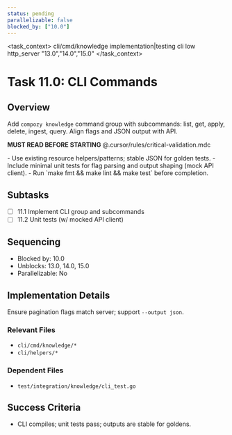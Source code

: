 ```yaml
---
status: pending
parallelizable: false
blocked_by: ["10.0"]
---
```


<task_context>
<domain>cli/cmd/knowledge</domain>
<type>implementation|testing</type>
<scope>cli</scope>
<complexity>low</complexity>
<dependencies>http_server</dependencies>
<unblocks>"13.0","14.0","15.0"</unblocks>
</task_context>

# Task 11.0: CLI Commands

## Overview
Add `compozy knowledge` command group with subcommands: list, get, apply, delete, ingest, query. Align flags and JSON output with API.

<import>**MUST READ BEFORE STARTING** @.cursor/rules/critical-validation.mdc</import>

<requirements>
- Use existing resource helpers/patterns; stable JSON for golden tests.
- Include minimal unit tests for flag parsing and output shaping (mock API client).
- Run `make fmt && make lint && make test` before completion.
</requirements>

## Subtasks
- [ ] 11.1 Implement CLI group and subcommands
- [ ] 11.2 Unit tests (w/ mocked API client)

## Sequencing
- Blocked by: 10.0
- Unblocks: 13.0, 14.0, 15.0
- Parallelizable: No

## Implementation Details
Ensure pagination flags match server; support `--output json`.

### Relevant Files
- `cli/cmd/knowledge/*`
- `cli/helpers/*`

### Dependent Files
- `test/integration/knowledge/cli_test.go`

## Success Criteria
- CLI compiles; unit tests pass; outputs are stable for goldens.
